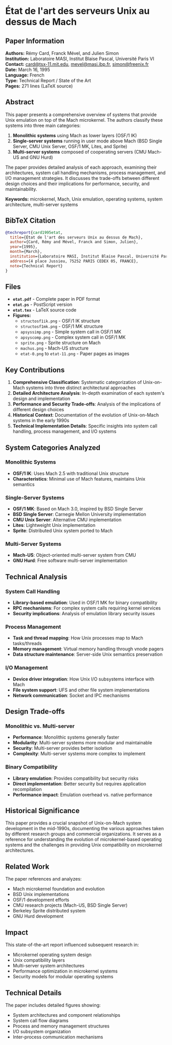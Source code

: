 # État de l'art des serveurs Unix au dessus de Mach

## Paper Information

**Authors:** Rémy Card, Franck Mével, and Julien Simon  
**Institution:** Laboratoire MASI, Institut Blaise Pascal, Université Paris VI  
**Contact:** card@tsx-11.mit.edu, mevel@masi.ibp.fr, simon@freenix.fr  
**Date:** March 16, 1995  
**Language:** French  
**Type:** Technical Report / State of the Art  
**Pages:** 271 lines (LaTeX source)

## Abstract

This paper presents a comprehensive overview of systems that provide Unix emulation on top of the Mach microkernel. The authors classify these systems into three main categories:

1. **Monolithic systems** using Mach as lower layers (OSF/1 IK)
2. **Single-server systems** running in user mode above Mach (BSD Single Server, CMU Unix Server, OSF/1 MK, Lites, and Sprite)
3. **Multi-server systems** composed of cooperating servers (CMU Mach-US and GNU Hurd)

The paper provides detailed analysis of each approach, examining their architectures, system call handling mechanisms, process management, and I/O management strategies. It discusses the trade-offs between different design choices and their implications for performance, security, and maintainability.

**Keywords:** microkernel, Mach, Unix emulation, operating systems, system architecture, multi-server systems

## BibTeX Citation

```bibtex
@techreport{card1995etat,
  title={État de l'art des serveurs Unix au dessus de Mach},
  author={Card, Rémy and Mével, Franck and Simon, Julien},
  year={1995},
  month={March},
  institution={Laboratoire MASI, Institut Blaise Pascal, Université Paris VI},
  address={4 place Jussieu, 75252 PARIS CEDEX 05, FRANCE},
  note={Technical Report}
}
```

## Files

- **`etat.pdf`** - Complete paper in PDF format
- **`etat.ps`** - PostScript version
- **`etat.tex`** - LaTeX source code
- **Figures:**
  - `structosf1ik.png` - OSF/1 IK structure
  - `structosf1mk.png` - OSF/1 MK structure
  - `apsyssimp.png` - Simple system call in OSF/1 MK
  - `apsyscomp.png` - Complex system call in OSF/1 MK
  - `sprite.png` - Sprite structure on Mach
  - `machus.png` - Mach-US structure
  - `etat-0.png` to `etat-11.png` - Paper pages as images

## Key Contributions

1. **Comprehensive Classification**: Systematic categorization of Unix-on-Mach systems into three distinct architectural approaches
2. **Detailed Architecture Analysis**: In-depth examination of each system's design and implementation
3. **Performance and Security Trade-offs**: Analysis of the implications of different design choices
4. **Historical Context**: Documentation of the evolution of Unix-on-Mach systems in the early 1990s
5. **Technical Implementation Details**: Specific insights into system call handling, process management, and I/O systems

## System Categories Analyzed

### Monolithic Systems
- **OSF/1 IK**: Uses Mach 2.5 with traditional Unix structure
- **Characteristics**: Minimal use of Mach features, maintains Unix semantics

### Single-Server Systems
- **OSF/1 MK**: Based on Mach 3.0, inspired by BSD Single Server
- **BSD Single Server**: Carnegie Mellon University implementation
- **CMU Unix Server**: Alternative CMU implementation
- **Lites**: Lightweight Unix implementation
- **Sprite**: Distributed Unix system ported to Mach

### Multi-Server Systems
- **Mach-US**: Object-oriented multi-server system from CMU
- **GNU Hurd**: Free software multi-server implementation

## Technical Analysis

### System Call Handling
- **Library-based emulation**: Used in OSF/1 MK for binary compatibility
- **RPC mechanisms**: For complex system calls requiring kernel services
- **Security implications**: Analysis of emulation library security issues

### Process Management
- **Task and thread mapping**: How Unix processes map to Mach tasks/threads
- **Memory management**: Virtual memory handling through vnode pagers
- **Data structure maintenance**: Server-side Unix semantics preservation

### I/O Management
- **Device driver integration**: How Unix I/O subsystems interface with Mach
- **File system support**: UFS and other file system implementations
- **Network communication**: Socket and IPC mechanisms

## Design Trade-offs

### Monolithic vs. Multi-server
- **Performance**: Monolithic systems generally faster
- **Modularity**: Multi-server systems more modular and maintainable
- **Security**: Multi-server provides better isolation
- **Complexity**: Multi-server systems more complex to implement

### Binary Compatibility
- **Library emulation**: Provides compatibility but security risks
- **Direct implementation**: Better security but requires application recompilation
- **Performance impact**: Emulation overhead vs. native performance

## Historical Significance

This paper provides a crucial snapshot of Unix-on-Mach system development in the mid-1990s, documenting the various approaches taken by different research groups and commercial organizations. It serves as a reference for understanding the evolution of microkernel-based operating systems and the challenges in providing Unix compatibility on microkernel architectures.

## Related Work

The paper references and analyzes:
- Mach microkernel foundation and evolution
- BSD Unix implementations
- OSF/1 development efforts
- CMU research projects (Mach-US, BSD Single Server)
- Berkeley Sprite distributed system
- GNU Hurd development

## Impact

This state-of-the-art report influenced subsequent research in:
- Microkernel operating system design
- Unix compatibility layers
- Multi-server system architectures
- Performance optimization in microkernel systems
- Security models for modular operating systems

## Technical Details

The paper includes detailed figures showing:
- System architectures and component relationships
- System call flow diagrams
- Process and memory management structures
- I/O subsystem organization
- Inter-process communication mechanisms 